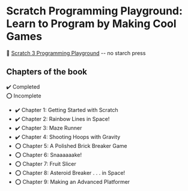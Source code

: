 # Scratch Programming Playground: Learn to Program by Making Cool Games

:link: [Scratch 3 Programming Playground](https://nostarch.com/scratch3playground) -- no starch press

## Chapters of the book

:heavy_check_mark: Completed  
:o: Incomplete

- :heavy_check_mark: Chapter 1: Getting Started with Scratch
- :heavy_check_mark: Chapter 2: Rainbow Lines in Space!
- :heavy_check_mark: Chapter 3: Maze Runner
- :heavy_check_mark: Chapter 4: Shooting Hoops with Gravity
- :o: Chapter 5: A Polished Brick Breaker Game
- :o: Chapter 6: Snaaaaaake!
- :o: Chapter 7: Fruit Slicer
- :o: Chapter 8: Asteroid Breaker . . . in Space!
- :o: Chapter 9: Making an Advanced Platformer
